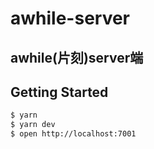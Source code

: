 # awhile-server

## awhile(片刻)server端

## Getting Started

```bash
$ yarn
$ yarn dev
$ open http://localhost:7001
```
